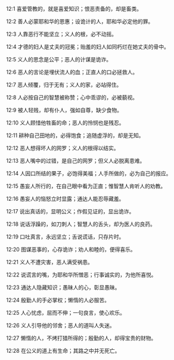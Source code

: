 <a id="1"></a>12:1  喜爱管教的，就是喜爱知识；恨恶责备的，却是畜类。  

<a id="2"></a>12:2  善人必蒙耶和华的恩惠；设诡计的人，耶和华必定他的罪。  

<a id="3"></a>12:3  人靠恶行不能坚立；义人的根，必不动摇。  

<a id="4"></a>12:4  才德的妇人是丈夫的冠冕；贻羞的妇人如同朽烂在她丈夫的骨中。  

<a id="5"></a>12:5  义人的思念是公平；恶人的计谋是诡诈。  

<a id="6"></a>12:6  恶人的言论是埋伏流人的血；正直人的口必拯救人。  

<a id="7"></a>12:7  恶人倾覆，归于无有；义人的家，必站得住。  

<a id="8"></a>12:8  人必按自己的智慧被称赞；心中乖谬的，必被藐视。  

<a id="9"></a>12:9  被人轻贱，却有仆人，强如自尊，缺少食物。  

<a id="10"></a>12:10  义人顾惜他牲畜的命；恶人的怜悯也是残忍。  

<a id="11"></a>12:11  耕种自己田地的，必得饱食；追随虚浮的，却是无知。  

<a id="12"></a>12:12  恶人想得坏人的网罗；义人的根得以结实。  

<a id="13"></a>12:13  恶人嘴中的过错，是自己的网罗；但义人必脱离患难。  

<a id="14"></a>12:14  人因口所结的果子，必饱得美福；人手所做的，必为自己的报应。  

<a id="15"></a>12:15  愚妄人所行的，在自己眼中看为正直；惟智慧人肯听人的劝教。  

<a id="16"></a>12:16  愚妄人的恼怒立时显露；通达人能忍辱藏羞。  

<a id="17"></a>12:17  说出真话的，显明公义；作假见证的，显出诡诈。  

<a id="18"></a>12:18  说话浮躁的，如刀刺人；智慧人的舌头，却为医人的良药。  

<a id="19"></a>12:19  口吐真言，永远坚立；舌说谎话，只存片时。  

<a id="20"></a>12:20  图谋恶事的，心存诡诈；劝人和睦的，便得喜乐。  

<a id="21"></a>12:21  义人不遭灾害，恶人满受祸患。  

<a id="22"></a>12:22  说谎言的嘴，为耶和华所憎恶；行事诚实的，为他所喜悦。  

<a id="23"></a>12:23  通达人隐藏知识；愚昧人的心，彰显愚昧。  

<a id="24"></a>12:24  殷勤人的手必掌权；懒惰的人必服苦。  

<a id="25"></a>12:25  人心忧虑，屈而不伸；一句良言，使心欢乐。  

<a id="26"></a>12:26  义人引导他的邻舍；恶人的道叫人失迷。  

<a id="27"></a>12:27  懒惰的人，不烤打猎所得的；殷勤的人，却得宝贵的财物。  

<a id="28"></a>12:28  在公义的道上有生命；其路之中并无死亡。  
